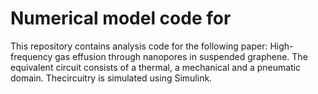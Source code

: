 # Numerical model code for

This repository contains analysis code for the following paper: High-frequency gas effusion through nanopores in suspended graphene. The equivalent circuit consists of a thermal, a mechanical and a pneumatic domain. Thecircuitry is simulated using Simulink.
